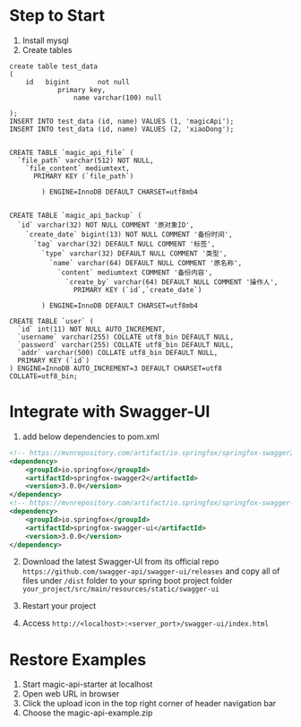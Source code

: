 # Step to Start

1. Install mysql
2. Create tables
```
create table test_data
(
    id   bigint       not null
            primary key,
                name varchar(100) null
                
);
INSERT INTO test_data (id, name) VALUES (1, 'magicApi');
INSERT INTO test_data (id, name) VALUES (2, 'xiaoDong');


CREATE TABLE `magic_api_file` (
  `file_path` varchar(512) NOT NULL,
    `file_content` mediumtext,
      PRIMARY KEY (`file_path`)
      
        ) ENGINE=InnoDB DEFAULT CHARSET=utf8mb4


CREATE TABLE `magic_api_backup` (
  `id` varchar(32) NOT NULL COMMENT '原对象ID',
    `create_date` bigint(13) NOT NULL COMMENT '备份时间',
      `tag` varchar(32) DEFAULT NULL COMMENT '标签',
        `type` varchar(32) DEFAULT NULL COMMENT '类型',
          `name` varchar(64) DEFAULT NULL COMMENT '原名称',
            `content` mediumtext COMMENT '备份内容',
              `create_by` varchar(64) DEFAULT NULL COMMENT '操作人',
                PRIMARY KEY (`id`,`create_date`)
                
        ) ENGINE=InnoDB DEFAULT CHARSET=utf8mb4

CREATE TABLE `user` (
  `id` int(11) NOT NULL AUTO_INCREMENT,
  `username` varchar(255) COLLATE utf8_bin DEFAULT NULL,
  `password` varchar(255) COLLATE utf8_bin DEFAULT NULL,
  `addr` varchar(500) COLLATE utf8_bin DEFAULT NULL,
  PRIMARY KEY (`id`)
) ENGINE=InnoDB AUTO_INCREMENT=3 DEFAULT CHARSET=utf8 COLLATE=utf8_bin;
```

# Integrate with Swagger-UI
1. add below dependencies to pom.xml
```xml
<!-- https://mvnrepository.com/artifact/io.springfox/springfox-swagger2 -->
<dependency>
    <groupId>io.springfox</groupId>
    <artifactId>springfox-swagger2</artifactId>
    <version>3.0.0</version>
</dependency>
<!-- https://mvnrepository.com/artifact/io.springfox/springfox-swagger-ui -->
<dependency>
    <groupId>io.springfox</groupId>
    <artifactId>springfox-swagger-ui</artifactId>
    <version>3.0.0</version>
</dependency>
```

2. Download the latest Swagger-UI from its official repo
 `https://github.com/swagger-api/swagger-ui/releases` and copy all of files under `/dist` folder to your spring boot project folder `your_project/src/main/resources/static/swagger-ui`

3. Restart your project

4. Access `http://<localhost>:<server_port>/swagger-ui/index.html`


# Restore Examples
1. Start magic-api-starter at localhost
2. Open web URL in browser
3. Click the upload icon in the top right corner of header navigation bar
4. Choose the magic-api-example.zip
